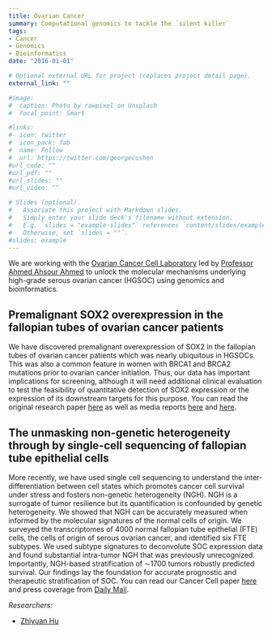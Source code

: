 ```yaml
---
title: Ovarian Cancer
summary: Computational genomics to tackle the `silent killer`
tags:
- Cancer
- Genomics
- Bioinformatics
date: "2016-01-01"

# Optional external URL for project (replaces project detail page).
external_link: ""

#image:
#  caption: Photo by rawpixel on Unsplash
#  focal_point: Smart

#links:
#- icon: twitter
#  icon_pack: fab
#  name: Follow
#  url: https://twitter.com/georgecushen
#url_code: ""
#url_pdf: ""
#url_slides: ""
#url_video: ""

# Slides (optional).
#   Associate this project with Markdown slides.
#   Simply enter your slide deck's filename without extension.
#   E.g. `slides = "example-slides"` references `content/slides/example-slides.md`.
#   Otherwise, set `slides = ""`.
#slides: example
---
```


We are working with the [Ovarian Cancer Cell Laboratory](https://www.wrh.ox.ac.uk/research/ovarian-cancer) led by [Professor Ahmed Ahsour Ahmed](https://www.wrh.ox.ac.uk/team/ahmed-ahmed) to unlock the molecular mechanisms underlying high-grade serous ovarian cancer (HGSOC) using genomics and bioinformatics.

## Premalignant SOX2 overexpression in the fallopian tubes of ovarian cancer patients

We have discovered premalignant overexpression of SOX2 in the fallopian tubes of ovarian cancer patients which was nearly ubiquitous in HGSOCs. This was also a common feature in women with BRCA1 and BRCA2 mutations prior to ovarian cancer initiation. Thus, our data has important implications for screening, although it will need additional clinical evaluation to test the feasibility of quantitative detection of SOX2 expression or the expression of its downstream targets for this purpose. You can read the original research paper [here](https://www.thelancet.com/journals/ebiom/article/PIIS2352-3964(16)30305-X/fulltext) as well as media reports [here](https://www.dailymail.co.uk/health/article-3712949/Ovarian-cancer-detected-deadly-Scientists-identify-key-enzyme-makes-disease-spread.html) and [here](https://www.telegraph.co.uk/science/2016/07/28/ovarian-cancer-test-on-horizon-as-scientists-find-earliest-signs/).

## The unmasking non-genetic heterogeneity through by single-cell sequencing of fallopian tube epithelial cells

More recently, we have used single cell sequencing to understand the inter-differentiation between cell states which promotes cancer cell survival under stress and fosters non-genetic heterogeneity (NGH). NGH is a surrogate of tumor resilience but its quantification is confounded by genetic heterogeneity. We showed that NGH can be accurately measured when informed by the molecular signatures of the normal cells of origin. We surveyed the transcriptomes of 4000 normal fallopian tube epithelial (FTE) cells, the cells of origin of serous ovarian cancer, and identified six FTE subtypes. We used subtype signatures to deconvolute SOC expression data and found substantial intra-tumor NGH that was previously unrecognized. Importantly, NGH-based stratification of ∼1700 tumors robustly predicted survival. Our findings lay the foundation for accurate prognostic and therapeutic stratification of SOC. You can read our Cancer Cell paper [here](https://www.cell.com/cancer-cell/fulltext/S1535-6108(20)30042-8) and press coverage from [Daily Mail](https://www.dailymail.co.uk/health/article-7987639/Ovarian-cancer-hope-discovery-six-types-cell-trigger-silent-killer.html).



*Researchers:*

- [Zhiyuan Hu](/authors/hu/)


